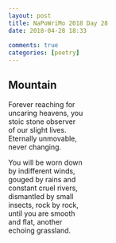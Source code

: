 ```yaml
---  
layout: post  
title: NaPoWriMo 2018 Day 28  
date: 2018-04-28 18:33  
  
comments: true  
categories: [poetry]
---  
```

## Mountain  

Forever reaching for  
uncaring heavens, you  
stoic stone observer  
of our slight lives.  
Eternally unmovable,  
never changing.  

You will be worn down  
by indifferent winds,  
gouged by rains and  
constant cruel rivers,  
dismantled by small  
insects, rock by rock,  
until you are smooth  
and flat, another  
echoing grassland.  
